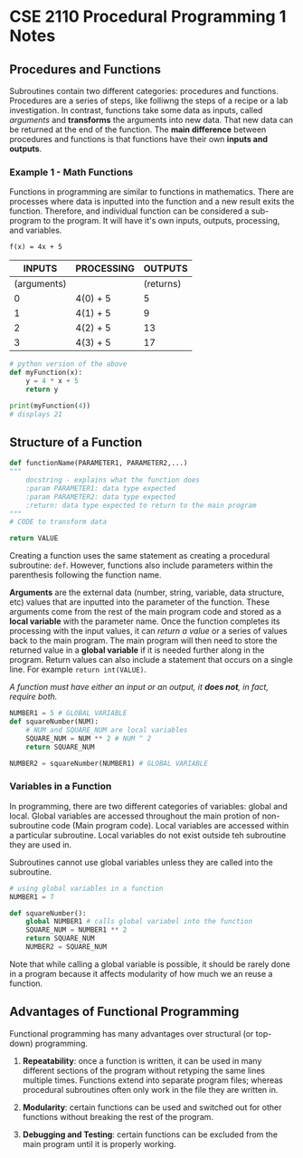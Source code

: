 # CSE 2110 Procedural Programming 1 Notes 

## Procedures and Functions
Subroutines contain two different categories: procedures and functions. Procedures are a series of steps, like folliwng the steps of a recipe or a lab investigation. In contrast, functions take some data as inputs, called _arguments_ and __transforms__ the arguments into new data. That new data can be returned at the end of the function. The **main difference** between procedures and functions is that functions have their own **inputs and outputs**. 

### Example 1 - Math Functions 

Functions in programming are similar to functions in mathematics. There are processes where data is inputted into the function and a new result exits the function. Therefore, and individual function can be considered a sub-program to the program. It will have it's own inputs, outputs, processing, and variables. 

```
f(x) = 4x + 5
```

| INPUTS | PROCESSING | OUTPUTS |
|---|---|---|
| (arguments) | | (returns) |
| 0 | 4(0) + 5 | 5 |
| 1 | 4(1) + 5 | 9 | 
| 2 | 4(2) + 5 | 13 |
| 3 | 4(3) + 5 | 17 | 

```python 
# python version of the above 
def myFunction(x): 
    y = 4 * x + 5 
    return y

print(myFunction(4))
# displays 21 
```

## Structure of a Function 
```python 
def functionName(PARAMETER1, PARAMETER2,...)
"""
    docstring - explains what the function does 
    :param PARAMETER1: data type expected
    :param PARAMETER2: data type expected 
    :return: data type expected to return to the main program
"""
# CODE to transform data 

return VALUE 
```

Creating a function uses the same statement as creating a procedural subroutine: ```def```. However, functions also include parameters within the parenthesis following the function name. 

**Arguments** are the external data (number, string, variable, data structure, etc) values that are inputted into the parameter of the function. These arguments come from the rest of the main program code and stored as a **local variable** with the parameter name. Once the function completes its processing with the input values, it can *return a value* or a series of values back to the main program. The main program will then need to store the returned value in a **global variable** if it is needed further along in the program. Return values can also include a statement that occurs on a single line. For example `return int(VALUE)`. 

*A function must have either an input or an output, it **does not**, in fact, require both.*

```python 
NUMBER1 = 5 # GLOBAL VARIABLE 
def squareNumber(NUM): 
    # NUM and SQUARE_NUM are local variables
    SQUARE_NUM = NUM ** 2 # NUM ^ 2
    return SQUARE_NUM

NUMBER2 = squareNumber(NUMBER1) # GLOBAL VARIABLE 
```

### Variables in a Function 

In programming, there are two different categories of variables: global and local. Global variables are accessed throughout the main protion of non-subroutine code (Main program code). Local variables are accessed within a particular subroutine. Local variables do not exist outside teh subroutine they are used in. 

Subroutines cannot use global variables unless they are called into the subroutine. 

```python 
# using global variables in a function 
NUMBER1 = 7 

def squareNumber(): 
    global NUMBER1 # calls global variabel into the function 
    SQUARE_NUM = NUMBER1 ** 2 
    return SQUARE_NUM
    NUMBER2 = SQUARE_NUM 
```

Note that while calling a global variable is possible, it should be rarely done in a program because it affects modularity of how much we an reuse a function. 

## Advantages of Functional Programming

Functional programming has many advantages over structural (or top-down) programming. 

1. **Repeatability**: once a function is written, it can be used in many different sections of the program without retyping the same lines multiple times. Functions extend into separate program files; whereas procedural subroutines often only work in the file they are written in. 

2. **Modularity**: certain functions can be used and switched out for other functions without breaking the rest of the program. 

3. **Debugging and Testing**: certain functions can be excluded from the main program until it is properly working. 